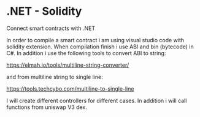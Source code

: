 # .NET - Solidity
Connect smart contracts with .NET

In order to compile a smart contract i am using visual studio code with solidity extension. 
When compilation finish i use ABI and bin (bytecode) in C#. 
In addition i use the following tools to convert ABI to string:

https://elmah.io/tools/multiline-string-converter/

and from multiline string to single line:

https://tools.techcybo.com/multiline-to-single-line

I will create different controllers for different cases.
In addition i will call functions from uniswap V3 dex.
